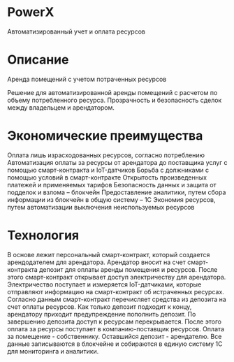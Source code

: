 # PowerX

Автоматизированный учет и оплата ресурсов

# Описание

Аренда помещений с учетом потраченных ресурсов

Решение для автоматизированной аренды помещений с расчетом по объему потребленного ресурса. Прозрачность и безопасность сделок между владельцем и арендатором.

# Экономические преимущества

Оплата лишь израсходованных ресурсов, согласно потреблению
Автоматизация оплаты за ресурсы от арендатора до поставщика услуг с помощью смарт-контракта и IoT-датчиков
Борьба с должниками с помощью условий в смарт-контракте
Открытость произведенных платежей и применяемых тарифов
Безопасность данных и защита от подделок и взлома – блокчейн
Предоставление аналитики, путем сбора информации из блокчейн в общую систему – 1С
Экономия ресурсов, путем автоматизации выключения неиспользуемых ресурсов

# Технология

В основе лежит персональный смарт-контракт, который создается арендодателем для арендатора. 
Арендатор вносит на счет смарт-контракта депозит для оплаты аренды помещения и ресурсов.
После этого смарт-контракт открывает доступ электричеству для арендатора. 
Электричество поступает и измеряется IoT-датчиками, которые отправляют информацию на смарт-контракт об истраченных ресурсах. Согласно данным смарт-контракт перечисляет средства из депозита на счет оплаты ресурсов.
Как только депозит подходит к концу, арендатору приходит предупреждение пополнить депозит.
По завершению депозита доступ к ресурсам перекрывается.
После этого оплата за ресурсы поступает в компанию-поставщик ресурсов. Оплата за помещение - собственнику. Оставшийся депозит - арендателю.
Все данные записываются в блокчейне и собираются в единую систему 1С для мониторинга и аналитики.

